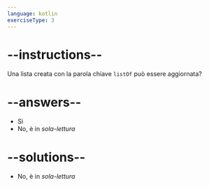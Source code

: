```yaml
---
language: kotlin
exerciseType: 3
---
```


# --instructions--

Una lista creata con la parola chiave `listOf` può essere aggiornata?

# --answers--

- Sì
- No, è in _sola-lettura_

# --solutions--

- No, è in _sola-lettura_
